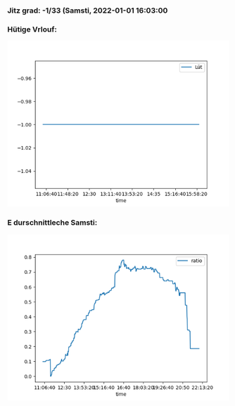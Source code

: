 ### Jitz grad: -1/33 (Samsti, 2022-01-01 16:03:00

### Hütige Vrlouf:
![Graph](Today.png)

### E durschnittleche Samsti:
![Graph](Samsti.png)